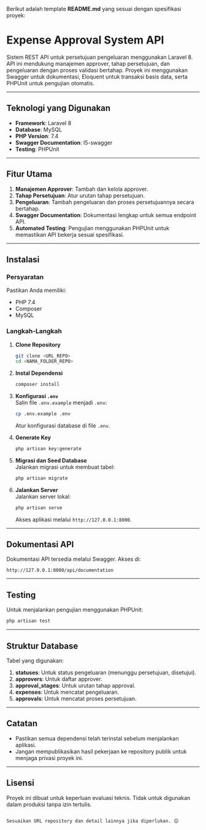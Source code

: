 Berikut adalah template **README.md** yang sesuai dengan spesifikasi proyek:  

# Expense Approval System API  

Sistem REST API untuk persetujuan pengeluaran menggunakan Laravel 8. API ini mendukung manajemen approver, tahap persetujuan, dan pengeluaran dengan proses validasi bertahap. Proyek ini menggunakan Swagger untuk dokumentasi, Eloquent untuk transaksi basis data, serta PHPUnit untuk pengujian otomatis.  

---

## Teknologi yang Digunakan  
- **Framework**: Laravel 8  
- **Database**: MySQL  
- **PHP Version**: 7.4  
- **Swagger Documentation**: l5-swagger  
- **Testing**: PHPUnit  

---

## Fitur Utama  
1. **Manajemen Approver**: Tambah dan kelola approver.  
2. **Tahap Persetujuan**: Atur urutan tahap persetujuan.  
3. **Pengeluaran**: Tambah pengeluaran dan proses persetujuannya secara bertahap.  
4. **Swagger Documentation**: Dokumentasi lengkap untuk semua endpoint API.  
5. **Automated Testing**: Pengujian menggunakan PHPUnit untuk memastikan API bekerja sesuai spesifikasi.  

---

## Instalasi  

### Persyaratan  
Pastikan Anda memiliki:  
- PHP 7.4  
- Composer  
- MySQL  

### Langkah-Langkah  
1. **Clone Repository**  
   ```bash
   git clone <URL_REPO>
   cd <NAMA_FOLDER_REPO>
   ```

2. **Instal Dependensi**  
   ```bash
   composer install
   ```

3. **Konfigurasi `.env`**  
   Salin file `.env.example` menjadi `.env`:  
   ```bash
   cp .env.example .env
   ```  
   Atur konfigurasi database di file `.env`.  

4. **Generate Key**  
   ```bash
   php artisan key:generate
   ```

5. **Migrasi dan Seed Database**  
   Jalankan migrasi untuk membuat tabel:  
   ```bash
   php artisan migrate
   ```

6. **Jalankan Server**  
   Jalankan server lokal:  
   ```bash
   php artisan serve
   ```  
   Akses aplikasi melalui `http://127.0.0.1:8000`.  

---

## Dokumentasi API  
Dokumentasi API tersedia melalui Swagger. Akses di:  
```
http://127.0.0.1:8000/api/documentation
```  

---

## Testing  
Untuk menjalankan pengujian menggunakan PHPUnit:  
```bash
php artisan test
```  

---

## Struktur Database  
Tabel yang digunakan:  
1. **statuses**: Untuk status pengeluaran (menunggu persetujuan, disetujui).  
2. **approvers**: Untuk daftar approver.  
3. **approval_stages**: Untuk urutan tahap approval.  
4. **expenses**: Untuk mencatat pengeluaran.  
5. **approvals**: Untuk mencatat proses persetujuan.  

---

## Catatan  
- Pastikan semua dependensi telah terinstal sebelum menjalankan aplikasi.  
- Jangan mempublikasikan hasil pekerjaan ke repository publik untuk menjaga privasi proyek ini.  

---

## Lisensi  
Proyek ini dibuat untuk keperluan evaluasi teknis. Tidak untuk digunakan dalam produksi tanpa izin tertulis.  

```  

Sesuaikan URL repository dan detail lainnya jika diperlukan. 😊
